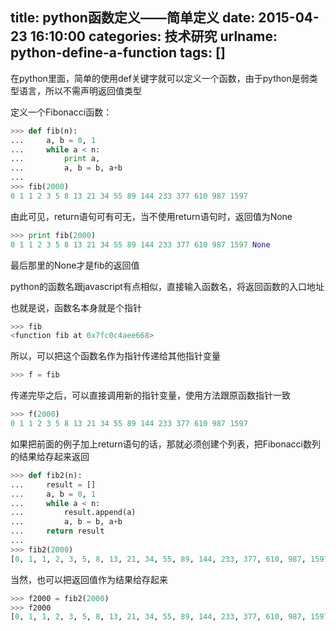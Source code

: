 title: python函数定义——简单定义
date: 2015-04-23 16:10:00
categories: 技术研究
urlname: python-define-a-function
tags: []
---
在python里面，简单的使用def关键字就可以定义一个函数，由于python是弱类型语言，所以不需声明返回值类型

定义一个Fibonacci函数：
```python
>>> def fib(n):
...     a, b = 0, 1
...     while a < n:
...         print a,
...         a, b = b, a+b
... 
>>> fib(2000)
0 1 1 2 3 5 8 13 21 34 55 89 144 233 377 610 987 1597
```
由此可见，return语句可有可无，当不使用return语句时，返回值为None
```python
>>> print fib(2000)
0 1 1 2 3 5 8 13 21 34 55 89 144 233 377 610 987 1597 None
```
最后那里的None才是fib的返回值
<!--more-->

python的函数名跟javascript有点相似，直接输入函数名，将返回函数的入口地址

也就是说，函数名本身就是个指针
```python
>>> fib
<function fib at 0x7fc0c4aee668>
```
所以，可以把这个函数名作为指针传递给其他指针变量
```python
>>> f = fib
```
传递完毕之后，可以直接调用新的指针变量，使用方法跟原函数指针一致
```python
>>> f(2000)
0 1 1 2 3 5 8 13 21 34 55 89 144 233 377 610 987 1597
```

如果把前面的例子加上return语句的话，那就必须创建个列表，把Fibonacci数列的结果给存起来返回

```python
>>> def fib2(n):
...     result = []
...     a, b = 0, 1
...     while a < n:
...         result.append(a)
...         a, b = b, a+b
...     return result
... 
>>> fib2(2000)
[0, 1, 1, 2, 3, 5, 8, 13, 21, 34, 55, 89, 144, 233, 377, 610, 987, 1597]
```
当然，也可以把返回值作为结果给存起来

```python
>>> f2000 = fib2(2000)
>>> f2000
[0, 1, 1, 2, 3, 5, 8, 13, 21, 34, 55, 89, 144, 233, 377, 610, 987, 1597]
```